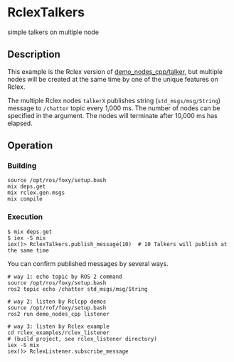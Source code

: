 # RclexTalkers

simple talkers on multiple node

## Description

This example is the Rclex version of [demo_nodes_cpp/talker](https://github.com/ros2/demos/blob/rolling/demo_nodes_cpp/src/topics/talker.cpp), but multiple nodes will be created at the same time by one of the unique features on Rclex.

The multiple Rclex nodes `talkerX` publishes string (`std_msgs/msg/String`) message to `/chatter` topic every 1,000 ms.
The number of nodes can be specified in the argument.
The nodes will terminate after 10,000 ms has elapsed.

## Operation

### Building

```
source /opt/ros/foxy/setup.bash
mix deps.get
mix rclex.gen.msgs
mix compile
```

### Execution

```
$ mix deps.get
$ iex -S mix
iex()> RclexTalkers.publish_message(10)  # 10 Talkers will publish at the same time
```

You can confirm published messages by several ways.

```
# way 1: echo topic by ROS 2 command
source /opt/ros/foxy/setup.bash
ros2 topic echo /chatter std_msgs/msg/String

# way 2: listen by Rclcpp demos
source /opt/rof/foxy/setup.bash
ros2 run demo_nodes_cpp listener

# way 3: listen by Rclex example
cd rclex_examples/rclex_listener
# (build project, see rclex_listener directory)
iex -S mix
iex()> RclexListener.subscribe_message
```
